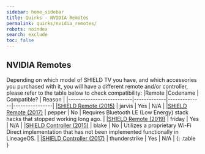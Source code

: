 ```yaml
---
sidebar: home_sidebar
title: Quirks - NVIDIA Remotes
permalink: quirks/nvidia_remotes/
robots: noindex
search: exclude
toc: false
---
```


## NVIDIA Remotes

Depending on which model of SHIELD TV you have, and which accessories you purchased with it, you will have a different remote and/or controller, please refer to the table below to check compatibility:
|Remote                    |Codename     | Compatible?  | Reason         |
|--------------------------|-------------|--------------|----------------|
|[SHIELD Remote (2015)](https://www.nvidia.com/content/dam/en-zz/Solutions/SHIELD/shop/shield-remote-2015-625.png) | jarvis | Yes | N/A |
|[SHIELD Remote (2017)](https://www.nvidia.com/content/dam/en-zz/Solutions/SHIELD/shop/shield-remote-2017-625.png) | pepper | No | Requires Bluetooth LE (Low Energy) stack hacks that stopped working long ago. |
|[SHIELD Remote (2019)](https://www.nvidia.com/content/shield/images/shield-remote.png) | friday | Yes | N/A |
|[SHIELD Controller (2015)](https://www.nvidia.com/content/shield/images/shield-controller-2015.png) | blake | No | Utilizes a proprietary Wi-Fi Direct implementation that has not been implemented functionally in LineageOS. |
|[SHIELD Controller (2017)](https://www.nvidia.com/content/shield/images/shield-controller.png) | thunderstrike | Yes | N/A |
{: .table }
